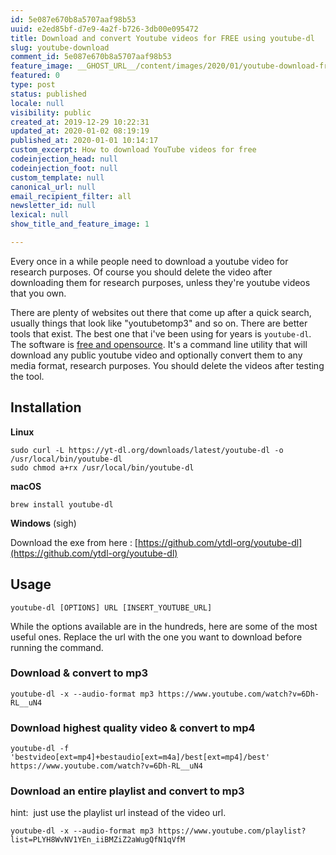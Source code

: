 ```yaml
---
id: 5e087e670b8a5707aaf98b53
uuid: e2ed85bf-d7e9-4a2f-b726-3db00e095472
title: Download and convert Youtube videos for FREE using youtube-dl
slug: youtube-download
comment_id: 5e087e670b8a5707aaf98b53
feature_image: __GHOST_URL__/content/images/2020/01/youtube-download-free.jpg
featured: 0
type: post
status: published
locale: null
visibility: public
created_at: 2019-12-29 10:22:31
updated_at: 2020-01-02 08:19:19
published_at: 2020-01-01 10:14:17
custom_excerpt: How to download YouTube videos for free
codeinjection_head: null
codeinjection_foot: null
custom_template: null
canonical_url: null
email_recipient_filter: all
newsletter_id: null
lexical: null
show_title_and_feature_image: 1

---
```


Every once in a while people need to download a youtube video for research purposes. Of course you should delete the video after downloading them for research purposes, unless they're youtube videos that you own.

There are plenty of websites out there that come up after a quick search, usually things that look like "youtubetomp3" and so on. There are better tools that exist. The best one that i've been using for years is `youtube-dl`. The software is [free and opensource](https://github.com/ytdl-org/youtube-dl). It's a command line utility that will download any public youtube video and optionally convert them to any media format, research purposes. You should delete the videos after testing the tool.

## Installation

**Linux**

    sudo curl -L https://yt-dl.org/downloads/latest/youtube-dl -o /usr/local/bin/youtube-dl
    sudo chmod a+rx /usr/local/bin/youtube-dl

**macOS**

    brew install youtube-dl
    

**Windows** (sigh)

Download the exe from here : [https://github.com/ytdl-org/youtube-dl](https://github.com/ytdl-org/youtube-dl)

## Usage

    youtube-dl [OPTIONS] URL [INSERT_YOUTUBE_URL]
    

While the options available are in the hundreds, here are some of the most useful ones. Replace the url with the one you want to download before running the command.

### Download & convert to mp3

    youtube-dl -x --audio-format mp3 https://www.youtube.com/watch?v=6Dh-RL__uN4
    

### Download highest quality video & convert to mp4

    youtube-dl -f 'bestvideo[ext=mp4]+bestaudio[ext=m4a]/best[ext=mp4]/best' https://www.youtube.com/watch?v=6Dh-RL__uN4

### Download an entire playlist and convert to mp3

hint:  just use the playlist url instead of the video url.

    youtube-dl -x --audio-format mp3 https://www.youtube.com/playlist?list=PLYH8WvNV1YEn_iiBMZiZ2aWugQfN1qVfM